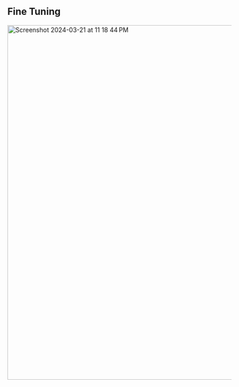 ## Fine Tuning 

<img width="796" alt="Screenshot 2024-03-21 at 11 18 44 PM" src="https://github.com/aakriti1318/GenAI/assets/56245613/9f272bc2-dbd7-400c-896f-bae77641e10c">
